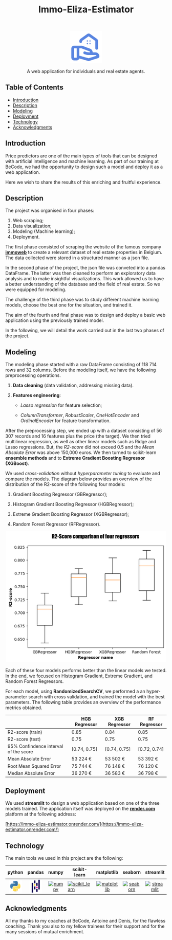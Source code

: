 

<h1 align="center"> Immo-Eliza-Estimator </h1> <br>
<p align="center">
  <a href="https://immo-eliza-estimator.onrender.com/">
    <img alt="Immo-Eliza-Estimator" title="Immo-Eliza-Estimator" src="images/real_estate_agent.png" width="100">
  </a>
</p>

<p align="center">
  A web application for individuals and real estate agents.
</p>



<!-- START doctoc generated TOC please keep comment here to allow auto update -->
<!-- DON'T EDIT THIS SECTION, INSTEAD RE-RUN doctoc TO UPDATE -->
## Table of Contents

- [Introduction](#introduction)
- [Description](#description)
- [Modeling](#modeling)
- [Deployment](#deployment)
- [Technology](#technology)
- [Acknowledgments](#acknowledgments)

<!-- END doctoc generated TOC please keep comment here to allow auto update -->

## Introduction

Price predictors are one of the main types of tools that can be designed with artificial intelligence and machine learning. As part of our training at BeCode, we had the opportunity to design such a model and deploy it as a web application.

Here we wish to share the results of this enriching and fruitful experience.


## Description

The project was organised in four phases:

1. Web scraping;
2. Data visualization;
3. Modeling (Machine learning);
4. Deployment.

The first phase consisted of scraping the website of the famous company [**immoweb**](https://www.immoweb.be/en) to create a relevant dataset of real estate properties in Belgium. The data collected were stored in a structured manner as a json file.

In the second phase of the project, the json file was conveted into a pandas DataFrame. The latter was then cleaned to perform an exploratory data analysis and to make insightful visualizations. This work allowed us to have a better understanding of the database and the field of real estate. So we were equipped for modeling.

The challenge of the third phase was to study different machine learning models, choose the best one for the situation, and trained it.

The aim of the fourth and final phase was to design and deploy a basic web application using the previously trained model.

In the following, we will detail the work carried out in the last two phases of the project.


## Modeling

The modeling phase started with a raw DataFrame consisting of 118 714 rows and 32 columns. Before the modeling itself, we have the following preprocessing operations.

1. **Data cleaning** (data validation, addressing missing data).

2. **Features engineering**:

    - *Lasso regression* for feature selection;

    - *ColumnTransformer*, *RobustScaler*, *OneHotEncoder* and *OrdinalEncoder* for feature transformation.


After the preprocessing step, we ended up with a dataset consisting of 56 307 records and 16 features plus the price (the target). We then tried multilinear regression, as well as other linear models such as Ridge and Lasso regressions. But, the *R2-score* did not exceed 0.5 and the *Mean Absolute Error* was above 150,000 euros. We then turned to scikit-learn **ensemble methods** and to **Extreme Gradient Boosting Regressor (XGBoost)**.

We used *cross-validation* without *hyperparameter tuning* to evaluate and compare the models. The diagram below provides an overview of the distribution of the R2-score of the following four models:

1. Gradient Boosting Regressor (GBRegressor);

2. Histogram Gradient Boosting Regressor (HGBRegressor); 

3. Extreme Gradient Boosting Regressor (XGBRegressor);

4. Random Forest Regressor (RFRegressor).


<p align="center">
  <img src = "images/regressors_comparison.png" width=500>
</p>

Each of these four models performs better than the linear models we tested. In the end, we focused on Histogram Gradient, Extreme Gradient, and Random Forest Regressors.

For each model, using **RandomizedSearchCV**, we performed a an hyper-parameter search with cross validation, and trained the model with the best parameters. The following table provides an overview of the performance metrics obtained.

|  | **HGB Regressor** | **XGB Regressor** | **RF Regressor** |
|--|-------------------|-------------------|------------------|
| R2-score (train) | 0.85 | 0.84 | 0.85 |
| R2-score (test)  | 0.75 | 0.75 | 0.75 |
| 95% Confindence interval of the score | [0.74, 0.75] | [0.74, 0.75] | [0.72, 0.74] |
| Mean Absolute Error | 53 224 € | 53 502 € | 53 392 € |
| Root Mean Squared Error | 75 744 € | 76 148 € | 76 120 € |
| Median Absolute Error | 36 270 € | 36 583 € | 36 798 € |


## Deployment

We used **streamlit** to design a web application based on one of the three models trained. The application itself was deployed on the [**render.com**](https://render.com/) platform at the following address:

[https://immo-eliza-estimator.onrender.com/](https://immo-eliza-estimator.onrender.com/)

## Technology

The main tools we used in this project are the following:

| python | pandas | numpy | scikit-learn | matplotlib | seaborn | streamlit |
|:------:|:------:|:------:|------|:------:|:------:|:------:|
| <a href="https://www.python.org" target="_blank" rel="noreferrer"> <img src="https://raw.githubusercontent.com/devicons/devicon/master/icons/python/python-original.svg" alt="python" width="40" height="40"/> </a> | <a href="https://pandas.pydata.org/" target="_blank" rel="noreferrer"> <img src="https://raw.githubusercontent.com/devicons/devicon/2ae2a900d2f041da66e950e4d48052658d850630/icons/pandas/pandas-original.svg" alt="pandas" width="40" height="40"/></a> | <a href="https://numpy.org/" target="_blank" rel="noreferrer"> <img src="https://numpy.org/images/logo.svg" alt="numpy" width="40" height="40"/></a> | <a href="https://scikit-learn.org/" target="_blank" rel="noreferrer"> <img src="https://upload.wikimedia.org/wikipedia/commons/0/05/Scikit_learn_logo_small.svg" alt="scikit_learn" width="40" height="40"/> | <a href="https://matplotlib.org/" target="_blank" rel="noreferrer"> <img src="https://matplotlib.org/_static/images/documentation.svg" alt="matplotlib" width="40" height="30"/></a> | </a> <a href="https://seaborn.pydata.org/" target="_blank" rel="noreferrer"> <img src="https://seaborn.pydata.org/_images/logo-mark-lightbg.svg" alt="seaborn" width="40" height="40"/></a> | </a> <a href="https://docs.streamlit.io/" target="_blank" rel="noreferrer"> <img src="https://docs.streamlit.io/logo.svg" alt="streamlit" width="40" height="40"/></a> |


## Acknowledgments

All my thanks to my coaches at BeCode, Antoine and Denis, for the flawless coaching. Thank you also to my fellow trainees for their support and for the many sessions of mutual enrichment.